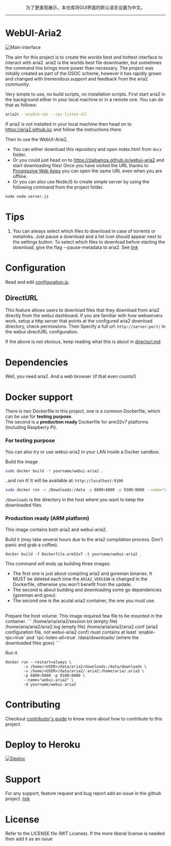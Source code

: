 <p align="center">
为了更直观展示，本仓库将GUI界面的默认语言设置为中文。
</p>

---

# WebUI-Aria2

![Main interface](/screenshots/overview.png?raw=true)

The aim for this project is to create the worlds best and hottest interface to interact with aria2. aria2 is the worlds best file downloader, but sometimes the command line brings more power than necessary. The project was initially created as part of the GSOC scheme, however it has rapidly grown and changed with tremendous support and feedback from the aria2 community.

Very simple to use, no build scripts, no installation scripts. First start aria2 in the background either in your local machine or in a remote one. You can do that as follows:

```bash
aria2c --enable-rpc --rpc-listen-all
```

If aria2 is not installed in your local machine then head on to https://aria2.github.io/ and follow the instructions there.

Then to use the WebUI-Aria2,

- You can either download this repository and open index.html from `docs` folder.
- Or you could just head on to https://ziahamza.github.io/webui-aria2 and start downloading files! Once you have visited the URL thanks to [Progressive Web Apps](https://developers.google.com/web/progressive-web-apps/) you can open the same URL even when you are offline.
- Or you can also use NodeJS to create simple server by using the following command from the project folder.

```bash
node node-server.js
```

# Tips

1. You can always select which files to download in case of torrents or metalinks. Just pause a download and a list icon should appear next to the settings button. To select which files to download before starting the download, give the flag --pause-metadata to aria2. See [link](https://aria2.github.io/manual/en/html/aria2c.html#cmdoption--pause-metadata)

# Configuration

Read and edit [configuration.js](src/js/services/configuration.js).

## DirectURL

This feature allows users to download files that they download from aria2 directly from the webui dashboard. If you are familiar with how webservers work, setup a http server that points at the configured aria2 download directory, check permissions. Then Specify a full url: `http://server:port/` in the webui directURL configuration.

If the above is not obvious, keep reading what this is about in [directurl.md](directurl.md)

# Dependencies

Well, you need aria2. And a web browser (if that even counts!)

# Docker support

There is two Dockerfile in this project, one is a common Dockerfile, which can be use for **testing purpose**.<br>
The second is a **production ready** Dockerfile for arm32v7 platforms (including Raspberry Pi).

### For testing purpose

You can also try or use webui-aria2 in your LAN inside a Docker sandbox.

Build the image

```bash
sudo docker build -t yourname/webui-aria2 .
```

..and run it! It will be available at: `http://localhost:9100`

```bash
sudo docker run -v /Downloads:/data -p 6800:6800 -p 9100:8080 --name="webui-aria2" yourname/webui-aria2
```

`/Downloads` is the directory in the host where you want to keep the downloaded files

### Production ready (ARM platform)

This image contains both aria2 and webui-aria2.

Build it (may take several hours due to the aria2 compilation process. Don't panic and grab a coffee).

```
docker build -f Dockerfile.arm32v7 -t yourname/webui-aria2 .
```

This command will ends up building three images:

- The first one is just about compiling aria2 and goreman binaries. It MUST be deleted each time the `ARIA2_VERSION` is changed in the Dockerfile, otherwise you won't benefit from the update.
- The second is about building and downloading some go dependencies (goreman and gosu).
- The second one is the acutal aria2 container, the one you must use.

<br />
Prepare the host volume:
This image required few file to be mounted in the container.
```
/home/aria/aria2/session.txt  (empty file)
/home/aria/aria2/aria2.log    (empty file)
/home/aria/aria2/aria2.conf   (aria2 configuration file, not webui-aria2 conf) must contains at least `enable-rpc=true` and `rpc-listen-all=true`
/data/downloads/        (where the downloaded files goes)
```

Run it

```
docker run --restart=always \
        -v /home/<USER>/data/aria2/downloads:/data/downloads \
        -v /home/<USER>/data/aria2/.aria2:/home/aria/.aria2 \
        -p 6800:6800 -p 9100:8080 \
        --name="webui-aria2" \
        -d yourname/webui-aria2
```

# Contributing

Checkout [contributor's guide](CONTRIBUTING.md) to know more about how to contribute to this project.

# Deploy to Heroku

[![Deploy](https://www.herokucdn.com/deploy/button.svg)](https://heroku.com/deploy)

# Support

For any support, feature request and bug report add an issue in the github project. [link](https://github.com/ziahamza/webui-aria2/issues)

# License

Refer to the LICENSE file (MIT License). If the more liberal license is needed then add it as an issue
